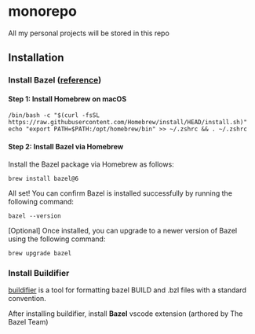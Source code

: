 # monorepo
All my personal projects will be stored in this repo

## Installation
### Install Bazel ([reference](https://bazel.build/install/os-x#install-on-mac-os-x-homebrew))
#### Step 1: Install Homebrew on macOS
```
/bin/bash -c "$(curl -fsSL https://raw.githubusercontent.com/Homebrew/install/HEAD/install.sh)"
echo "export PATH=$PATH:/opt/homebrew/bin" >> ~/.zshrc && . ~/.zshrc
```
#### Step 2: Install Bazel via Homebrew
Install the Bazel package via Homebrew as follows:
```
brew install bazel@6
```
All set! You can confirm Bazel is installed successfully by running the following command:
```
bazel --version
```
[Optional] Once installed, you can upgrade to a newer version of Bazel using the following command:
```
brew upgrade bazel
```
### Install Buildifier
[buildifier](https://github.com/bazelbuild/buildtools/tree/master/buildifier) is a tool for formatting bazel BUILD and .bzl files with a standard convention.

After installing buildifier, install **Bazel** vscode extension (arthored by The Bazel Team)


